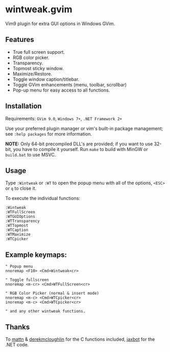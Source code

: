 wintweak.gvim
=============

Vim9 plugin for extra GUI options in Windows GVim.

Features
--------

- True full screen support.
- RGB color picker.
- Transparency.
- Topmost sticky window.
- Maximize/Restore.
- Toggle window caption/titlebar.
- Toggle GVim enhancements (menu, toolbar, scrollbar)
- Pop-up menu for easy access to all functions. 

Installation
------------

Requirements: `GVim 9.0`, `Windows 7+`, `.NET Framework 2+`

Use your preferred plugin manager or vim's built-in package management; see `:help packages` for more information.

**NOTE:** Only 64-bit precompiled DLL's are provided; if you want to use 32-bit, you have to compile it yourself. Run `make` to build with MinGW or `build.bat` to use MSVC.

Usage
-----

Type `:Wintweak` or `:WT` to open the popup menu with all of the options, `<ESC>` or `q` to close it.

To execute the individual functions:

```vim
:Wintweak
:WTFullScreen
:WTGUIOptions
:WTTransparency
:WTTopmost
:WTCaption
:WTMaximize
:WTCpicker
```

Example keymaps:
----------------

```vim
" Popup menu
nnoremap <F10> <Cmd>Wintweak<cr>

" Toggle fullscreen
nnoremap <m-cr> <Cmd>WTFullScreen<cr>

" RGB Color Picker (normal & insert mode)
nnoremap <m-c> <Cmd>WTCpicker<cr>
inoremap <m-c> <Cmd>WTCpicker<cr>

" and any other wintweak functions.
```

Thanks
------

To [mattn](https://github.com/mattn) & [derekmcloughlin](https://github.com/derekmcloughlin) for the C functions included, [jaxbot](https://github.com/jaxbot) for the .NET code.
